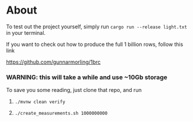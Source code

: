 # About

To test out the project yourself, simply run `cargo run --release light.txt` in your terminal.

If you want to check out how to produce the full 1 billion rows, follow this link

https://github.com/gunnarmorling/1brc

### WARNING: this will take a while and use ~10Gb storage

To save you some reading, just clone that repo, and run

1.  ```
    ./mvnw clean verify
    ```

2.  ```
    ./create_measurements.sh 1000000000
    ```
